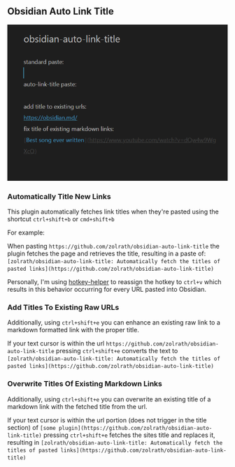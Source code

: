 ## Obsidian Auto Link Title
![Auto linking example](auto-link-title.gif)

### Automatically Title New Links
This plugin automatically fetches link titles when they're pasted using the shortcut `ctrl+shift+b` or `cmd+shift+b`

For example:

When pasting `https://github.com/zolrath/obsidian-auto-link-title` the plugin fetches the page and retrieves the title, resulting in a paste of: `[zolrath/obsidian-auto-link-title: Automatically fetch the titles of pasted links](https://github.com/zolrath/obsidian-auto-link-title)`

Personally, I'm using [hotkey-helper](https://github.com/pjeby/hotkey-helper) to reassign the hotkey to `ctrl+v` which results in this behavior occurring for every URL pasted into Obsidian.

### Add Titles To Existing Raw URLs
Additionally, using `ctrl+shift+e` you can enhance an existing raw link to a markdown formatted link with the proper title.

If your text cursor is within the url `https://github.com/zolrath/obsidian-auto-link-title` pressing `ctrl+shift+e` converts the text to `[zolrath/obsidian-auto-link-title: Automatically fetch the titles of pasted links](https://github.com/zolrath/obsidian-auto-link-title)`

### Overwrite Titles Of Existing Markdown Links
Additionally, using `ctrl+shift+e` you can overwrite an existing title of a markdown link with the fetched title from the url.

If your text cursor is within the url portion (does not trigger in the title section) of `[some plugin](https://github.com/zolrath/obsidian-auto-link-title)` pressing `ctrl+shift+e` fetches the sites title and replaces it, resulting in `[zolrath/obsidian-auto-link-title: Automatically fetch the titles of pasted links](https://github.com/zolrath/obsidian-auto-link-title)`